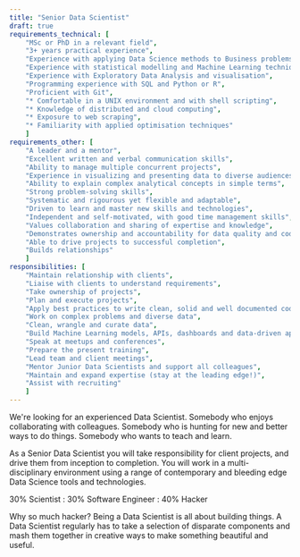 ```yaml
---
title: "Senior Data Scientist"
draft: true
requirements_technical: [
	"MSc or PhD in a relevant field",
	"3+ years practical experience",
	"Experience with applying Data Science methods to Business problems",
	"Experience with statistical modelling and Machine Learning techniques",
	"Experience with Exploratory Data Analysis and visualisation",
	"Programming experience with SQL and Python or R",
	"Proficient with Git",
	"* Comfortable in a UNIX environment and with shell scripting",
	"* Knowledge of distributed and cloud computing",
	"* Exposure to web scraping",
	"* Familiarity with applied optimisation techniques"
	]
requirements_other: [
	"A leader and a mentor",
	"Excellent written and verbal communication skills",
	"Ability to manage multiple concurrent projects",
	"Experience in visualizing and presenting data to diverse audiences",
	"Ability to explain complex analytical concepts in simple terms",
	"Strong problem-solving skills",
	"Systematic and rigourous yet flexible and adaptable",
	"Driven to learn and master new skills and technologies",
	"Independent and self-motivated, with good time management skills",
	"Values collaboration and sharing of expertise and knowledge",
	"Demonstrates ownership and accountability for data quality and code",
	"Able to drive projects to successful completion",
	"Builds relationships"
	]
responsibilities: [
	"Maintain relationship with clients",
	"Liaise with clients to understand requirements",
	"Take ownership of projects",
	"Plan and execute projects",
	"Apply best practices to write clean, solid and well documented code",
	"Work on complex problems and diverse data",
	"Clean, wrangle and curate data",
	"Build Machine Learning models, APIs, dashboards and data-driven apps",
	"Speak at meetups and conferences",
	"Prepare the present training",
	"Lead team and client meetings",
	"Mentor Junior Data Scientists and support all colleagues",
	"Maintain and expand expertise (stay at the leading edge!)",
	"Assist with recruiting"
	]
---
```


We're looking for an experienced Data Scientist. Somebody who enjoys collaborating with colleagues. Somebody who is hunting for new and better ways to do things. Somebody who wants to teach and learn.

As a Senior Data Scientist you will take responsibility for client projects, and drive them from inception to completion. You will work in a multi-disciplinary environment using a range of contemporary and bleeding edge Data Science tools and technologies.

<p class="lead">30% Scientist : 30% Software Engineer : 40% Hacker</p>

Why so much hacker? Being a Data Scientist is all about building things. A Data Scientist regularly has to take a selection of disparate components and mash them together in creative ways to make something beautiful and useful.